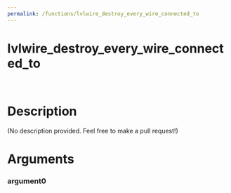 ```yaml
---
permalink: /functions/lvlwire_destroy_every_wire_connected_to
---
```

# lvlwire_destroy_every_wire_connected_to  
&nbsp;  
# Description  
(No description provided. Feel free to make a pull request!) 
&nbsp;  
# Arguments
### argument0

&nbsp;    


